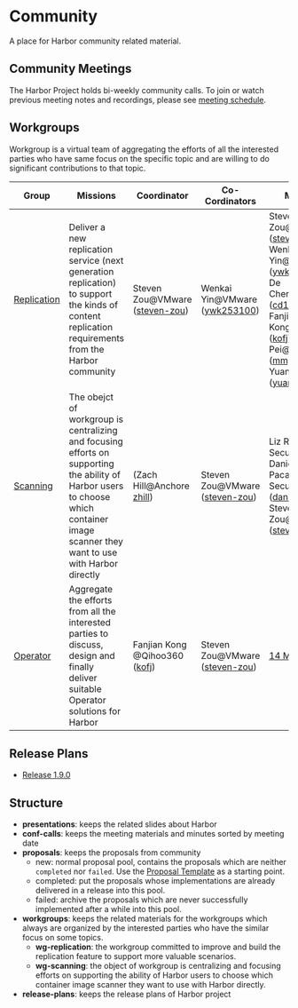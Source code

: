 # Community

A place for Harbor community related material.

## Community Meetings

The Harbor Project holds bi-weekly community calls. To join or watch previous meeting notes and recordings, please see [meeting schedule](MEETING_SCHEDULE.md).

## Workgroups

Workgroup is a virtual team of aggregating the efforts of all the interested parties who have same focus on the specific topic and are willing to do significant contributions to that topic.

|  Group  |  Missions  | Coordinator | Co-Cordinators |  Members |
|---------|------------|-------------|----------------|----------|
| [Replication](./workgroups/wg-replication/README.md) |Deliver a new replication service (next generation replication) to support the kinds of content replication requirements from the Harbor community|Steven Zou@VMware ([steven-zou](https://github.com/steven-zou))|Wenkai Yin@VMware ([ywk253100](https://github.com/ywk253100))|Steven Zou@VMware ([steven-zou](https://github.com/steven-zou)) / Wenkai Yin@VMware ([ywk253100](https://github.com/ywk253100)) / De Chen@CaiCloud ([cd1989](https://github.com/cd1989)) / Fanjian Kong@Qihoo360 ([kofj](https://github.com/kofj)) / Mingming Pei@Netease ([mmpei](https://github.com/mmpei) / Lei Yuan@HuaWei ([yuanshuhan](https://github.com/yuanshuhan))|
|[Scanning](./workgroups/wg-scanning/README.md)|The obejct of workgroup is centralizing and focusing efforts on supporting the ability of Harbor users to choose which container image scanner they want to use with Harbor directly|(Zach Hill@Anchore [zhill](https://github.com/zhill))|Steven Zou@VMware ([steven-zou](https://github.com/steven-zou))|Liz Rice@Aqua Security ([lizrice](https://github.com/lizrice)), Daniel Pacak@Aqua Security ([danielpacak](https://github.com/danielpacak)), Steven Zou@VMware ([steven-zou](https://github.com/steven-zou))|
|[Operator](./workgroups/wg-operator/README.md)|Aggregate the efforts from all the interested parties to discuss, design and finally deliver suitable Operator solutions for Harbor|Fanjian Kong @Qihoo360 ([kofj](https://github.com/kofj))|Steven Zou@VMware ([steven-zou](https://github.com/steven-zou))| [14 Members](https://github.com/goharbor/community/blob/master/workgroups/wg-operator/README.md#members)|


## Release Plans

* [Release 1.9.0](./release-plans/1.9.0/release-plan-V1.9.0.md)

## Structure

* **presentations**: keeps the related slides about Harbor
* **conf-calls**: keeps the meeting materials and minutes sorted by meeting date
* **proposals**: keeps the proposals from community
  * new: normal proposal pool, contains the proposals which are neither `completed` nor `failed`. Use the [Proposal Template](./proposals/TEMPLATE.md) as a starting point.
  * completed: put the proposals whose implementations are already delivered in a release into this pool.
  * failed: archive the proposals which are never successfully implemented after a while into this pool.
* **workgroups**: keeps the related materials for the workgroups which always are organized by the interested parties who have the similar focus on some topics.
  * **wg-replication**: the workgroup committed to improve and build the replication feature to support more valuable scenarios.
  * **wg-scanning**: the object of workgroup is centralizing and focusing efforts on supporting the ability of Harbor users to choose which container image scanner they want to use with Harbor directly.
* **release-plans**: keeps the release plans of Harbor project
